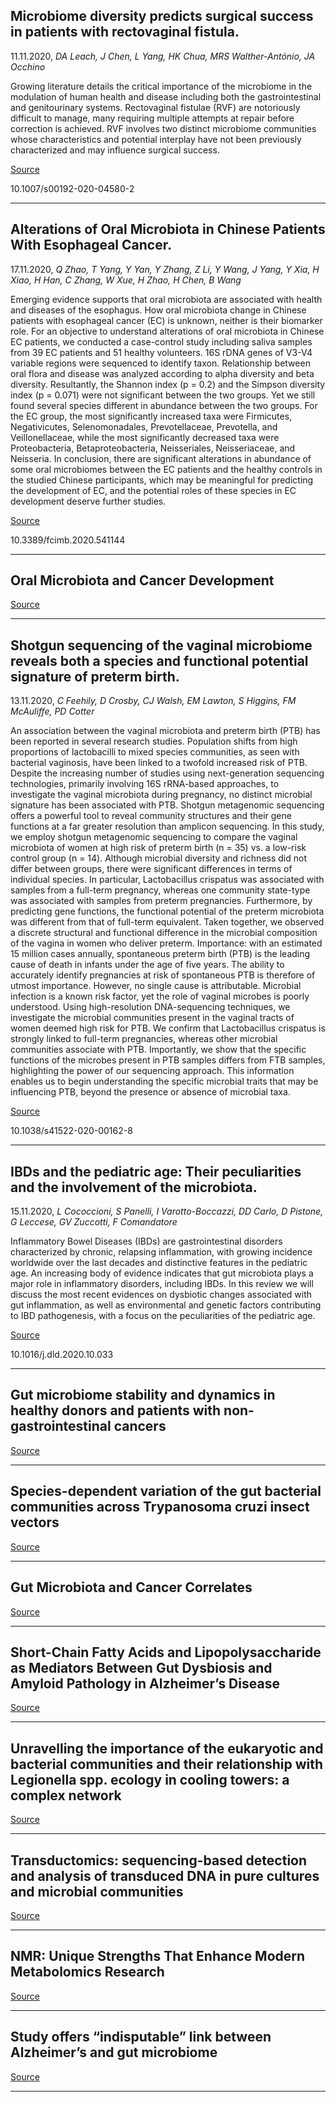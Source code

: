 ## Microbiome diversity predicts surgical success in patients with rectovaginal fistula.
 11.11.2020, _DA Leach, J Chen, L Yang, HK Chua, MRS Walther-António, JA Occhino_


Growing literature details the critical importance of the microbiome in the modulation of human health and disease including both the gastrointestinal and genitourinary systems. Rectovaginal fistulae (RVF) are notoriously difficult to manage, many requiring multiple attempts at repair before correction is achieved. RVF involves two distinct microbiome communities whose characteristics and potential interplay have not been previously characterized and may influence surgical success.

[Source](https://link.springer.com/article/10.1007/s00192-020-04580-2)

10.1007/s00192-020-04580-2

---

## Alterations of Oral Microbiota in Chinese Patients With Esophageal Cancer.
 17.11.2020, _Q Zhao, T Yang, Y Yan, Y Zhang, Z Li, Y Wang, J Yang, Y Xia, H Xiao, H Han, C Zhang, W Xue, H Zhao, H Chen, B Wang_


Emerging evidence supports that oral microbiota are associated with health and diseases of the esophagus. How oral microbiota change in Chinese patients with esophageal cancer (EC) is unknown, neither is their biomarker role. For an objective to understand alterations of oral microbiota in Chinese EC patients, we conducted a case-control study including saliva samples from 39 EC patients and 51 healthy volunteers. 16S rDNA genes of V3-V4 variable regions were sequenced to identify taxon. Relationship between oral flora and disease was analyzed according to alpha diversity and beta diversity. Resultantly, the Shannon index (p = 0.2) and the Simpson diversity index (p = 0.071) were not significant between the two groups. Yet we still found several species different in abundance between the two groups. For the EC group, the most significantly increased taxa were Firmicutes, Negativicutes, Selenomonadales, Prevotellaceae, Prevotella, and Veillonellaceae, while the most significantly decreased taxa were Proteobacteria, Betaproteobacteria, Neisseriales, Neisseriaceae, and Neisseria. In conclusion, there are significant alterations in abundance of some oral microbiomes between the EC patients and the healthy controls in the studied Chinese participants, which may be meaningful for predicting the development of EC, and the potential roles of these species in EC development deserve further studies.

[Source](https://www.karger.com/Article/FullText/510979)

10.3389/fcimb.2020.541144

---

## Oral Microbiota and Cancer Development

[Source](https://www.karger.com/Article/FullText/510979)

---

## Shotgun sequencing of the vaginal microbiome reveals both a species and functional potential signature of preterm birth.
 13.11.2020, _C Feehily, D Crosby, CJ Walsh, EM Lawton, S Higgins, FM McAuliffe, PD Cotter_


An association between the vaginal microbiota and preterm birth (PTB) has been reported in several research studies. Population shifts from high proportions of lactobacilli to mixed species communities, as seen with bacterial vaginosis, have been linked to a twofold increased risk of PTB. Despite the increasing number of studies using next-generation sequencing technologies, primarily involving 16S rRNA-based approaches, to investigate the vaginal microbiota during pregnancy, no distinct microbial signature has been associated with PTB. Shotgun metagenomic sequencing offers a powerful tool to reveal community structures and their gene functions at a far greater resolution than amplicon sequencing. In this study, we employ shotgun metagenomic sequencing to compare the vaginal microbiota of women at high risk of preterm birth (n = 35) vs. a low-risk control group (n = 14). Although microbial diversity and richness did not differ between groups, there were significant differences in terms of individual species. In particular, Lactobacillus crispatus was associated with samples from a full-term pregnancy, whereas one community state-type was associated with samples from preterm pregnancies. Furthermore, by predicting gene functions, the functional potential of the preterm microbiota was different from that of full-term equivalent. Taken together, we observed a discrete structural and functional difference in the microbial composition of the vagina in women who deliver preterm. Importance: with an estimated 15 million cases annually, spontaneous preterm birth (PTB) is the leading cause of death in infants under the age of five years. The ability to accurately identify pregnancies at risk of spontaneous PTB is therefore of utmost importance. However, no single cause is attributable. Microbial infection is a known risk factor, yet the role of vaginal microbes is poorly understood. Using high-resolution DNA-sequencing techniques, we investigate the microbial communities present in the vaginal tracts of women deemed high risk for PTB. We confirm that Lactobacillus crispatus is strongly linked to full-term pregnancies, whereas other microbial communities associate with PTB. Importantly, we show that the specific functions of the microbes present in PTB samples differs from FTB samples, highlighting the power of our sequencing approach. This information enables us to begin understanding the specific microbial traits that may be influencing PTB, beyond the presence or absence of microbial taxa.

[Source](https://www.nature.com/articles/s41522-020-00162-8)

10.1038/s41522-020-00162-8

---

## IBDs and the pediatric age: Their peculiarities and the involvement of the microbiota.
 15.11.2020, _L Cococcioni, S Panelli, I Varotto-Boccazzi, DD Carlo, D Pistone, G Leccese, GV Zuccotti, F Comandatore_


Inflammatory Bowel Diseases (IBDs) are gastrointestinal disorders characterized by chronic, relapsing inflammation, with growing incidence worldwide over the last decades and distinctive features in the pediatric age. An increasing body of evidence indicates that gut microbiota plays a major role in inflammatory disorders, including IBDs. In this review we will discuss the most recent evidences on dysbiotic changes associated with gut inflammation, as well as environmental and genetic factors contributing to IBD pathogenesis, with a focus on the peculiarities of the pediatric age.

[Source](https://www.sciencedirect.com/science/article/abs/pii/S1590865820309889)

10.1016/j.dld.2020.10.033

---

## Gut microbiome stability and dynamics in healthy donors and patients with non-gastrointestinal cancers

[Source](https://rupress.org/jem/article/218/1/e20200606/211527)

---

## Species-dependent variation of the gut bacterial communities across Trypanosoma cruzi insect vectors

[Source](https://journals.plos.org/plosone/article?id=10.1371/journal.pone.0240916)

---

## Gut Microbiota and Cancer Correlates

[Source](https://link.springer.com/chapter/10.1007/978-981-15-8214-1_1)

---

## Short-Chain Fatty Acids and Lipopolysaccharide as Mediators Between Gut Dysbiosis and Amyloid Pathology in Alzheimer’s Disease

[Source](https://content.iospress.com/articles/journal-of-alzheimers-disease/jad200306)

---

## Unravelling the importance of the eukaryotic and bacterial communities and their relationship with Legionella spp. ecology in cooling towers: a complex network

[Source](https://microbiomejournal.biomedcentral.com/articles/10.1186/s40168-020-00926-6)

---

## Transductomics: sequencing-based detection and analysis of transduced DNA in pure cultures and microbial communities

[Source](https://microbiomejournal.biomedcentral.com/articles/10.1186/s40168-020-00935-5)

---

## NMR: Unique Strengths That Enhance Modern Metabolomics Research

[Source](https://pubs.acs.org/doi/full/10.1021/acs.analchem.0c04414)

---

## Study offers “indisputable” link between Alzheimer’s and gut microbiome

[Source](https://newatlas.com/medical/study-indisputable-link-alzheimers-gut-microbiome/)

---


